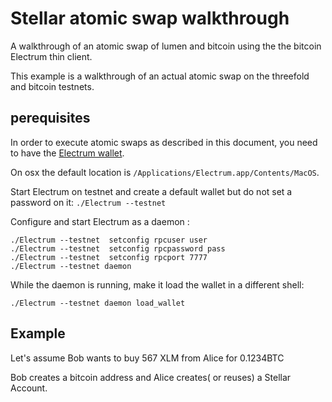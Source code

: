  # Stellar atomic swap walkthrough

A walkthrough of an atomic swap of lumen and bitcoin using the the bitcoin Electrum thin client.

This example is a walkthrough of an actual atomic swap on the threefold and bitcoin testnets.

## perequisites  
In order to execute atomic swaps as described in this document, you need to have the [Electrum wallet](https://electrum.org/).


On osx the default location is `/Applications/Electrum.app/Contents/MacOS`.

Start Electrum on testnet and create a default wallet but do not set a password on it: `./Electrum --testnet`


Configure and start Electrum as a daemon :
```
./Electrum --testnet  setconfig rpcuser user
./Electrum --testnet  setconfig rpcpassword pass
./Electrum --testnet  setconfig rpcport 7777
./Electrum --testnet daemon
```
While the daemon is running, make it load the wallet in a different shell:
```
./Electrum --testnet daemon load_wallet
```

## Example

Let's assume Bob wants to buy 567 XLM from Alice for 0.1234BTC

Bob creates a bitcoin address and Alice creates( or reuses) a Stellar Account.

